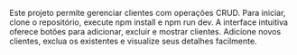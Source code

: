 Este projeto permite gerenciar clientes com operações CRUD. Para iniciar, clone o repositório, execute npm install e npm run dev. A interface intuitiva oferece botões para adicionar, excluir e mostrar clientes. Adicione novos clientes, exclua os existentes e visualize seus detalhes facilmente. 